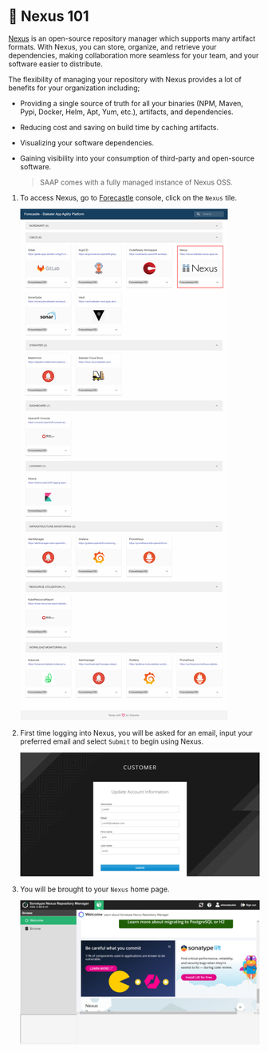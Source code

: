 # 🐋 Nexus 101

[Nexus](https://www.sonatype.com/products/nexus-repository) is an open-source repository manager which supports many artifact formats. With Nexus, you can store, organize, and retrieve your dependencies, making collaboration more seamless for your team, and your software easier to distribute.

The flexibility of managing your repository with Nexus provides a lot of benefits for your organization including;

- Providing a single source of truth for all your binaries (NPM, Maven, Pypi, Docker, Helm, Apt, Yum, etc.), artifacts, and dependencies.
- Reducing cost and saving on build time by caching artifacts.
- Visualizing your software dependencies.
- Gaining visibility into your consumption of third-party and open-source software.

   > SAAP comes with a fully managed instance of Nexus OSS. 

1. To access Nexus, go to [Forecastle](https://forecastle-stakater-forecastle.apps.devtest.vxdqgl7u.kubeapp.cloud) console, click on the `Nexus` tile.

   ![Forecastle-page](./images/forecastle-gitlab1.png)

2. First time logging into Nexus, you will be asked for an email, input your preferred email and select `Submit` to begin using Nexus.

   ![Nexus-first](./images/nexus-first.png)

3. You will be brought to your `Nexus` home page.

   ![Nexus_home](./images/nexus-home.png)







